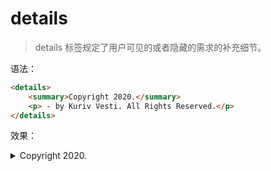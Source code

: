 # details

> details 标签规定了用户可见的或者隐藏的需求的补充细节。

语法：

```html
<details>
    <summary>Copyright 2020.</summary>
    <p> - by Kuriv Vesti. All Rights Reserved.</p>
</details>
```

效果：

<details>
    <summary>Copyright 2020.</summary>
    <p> - by Kuriv Vesti. All Rights Reserved.</p>
</details>